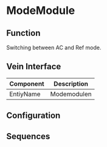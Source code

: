 # ModeModule


## Function
Switching between AC and Ref mode. 

## Vein Interface

| Component | Description |
| --------- | ----------- |
| EntiyName | Modemodulen |

## Configuration



## Sequences